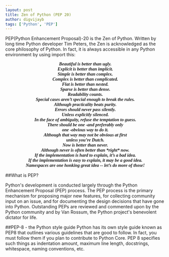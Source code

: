 ```yaml
---
layout: post
title: Zen of Python (PEP 20)
author: digvijayb
tags: ['Python', 'PEP']
---
```


PEP(Python Enhancement Proposal)-20 is the Zen of Python. Written by
long time Python developer Tim Peters, the Zen is acknowledged as the
core philosophy of Python. In fact, it is always accessible in any Python
environment by using import this:

<center style="font-weight: bold; font-style: italic;font-family: 'Abril Fatface, serif;">
Beautiful is better than ugly.<br/>
Explicit is better than implicit.<br/>
Simple is better than complex.<br/>
Complex is better than complicated.<br/>
Flat is better than nested.<br/>
Sparse is better than dense.<br/>
Readability counts.<br/>
Special cases aren’t special enough to break the rules.<br/>
Although practicality beats purity.<br/>
Errors should never pass silently.<br/>
Unless explicitly silenced.<br/>
In the face of ambiguity, refuse the temptation to guess.<br/>
There should be one -and preferably only<br/>
one -obvious way to do it.<br/>
Although that way may not be obvious at first<br/>
unless you’re Dutch.<br/>
Now is better than never.<br/>
Although never is often better than *right* now.<br/>
If the implementation is hard to explain, it’s a bad idea.<br/>
If the implementation is easy to explain, it may be a good idea.<br/>
Namespaces are one honking great idea -- let’s do more of those!
</center>

##What is PEP?

Python's development is conducted largely through the Python Enhancement Proposal (PEP) process. The PEP process is the primary mechanism for proposing major new features, for collecting community input on an issue, and for documenting the design decisions that have gone into Python. Outstanding PEPs are reviewed and commented upon by the Python community and by Van Rossum, the Python project's benevolent dictator for life.

##PEP-8 - the Python style guide
Python has its own style guide known as PEP8 that outlines various
guidelines that are good to follow. In fact, you must follow them if you plan
to contribute to Python Core. PEP 8 specifies such things as indentation
amount, maximum line length, docstrings, whitespace, naming
conventions, etc.